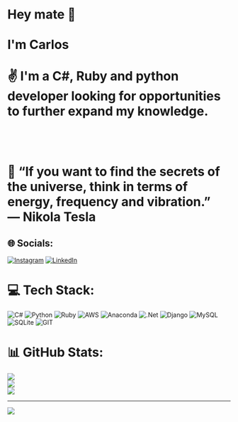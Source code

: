 
# Hey mate 👋<br><br>   I'm Carlos<br><br>✌ I'm a C#, Ruby and python developer looking for opportunities to further expand my knowledge.<br><br><br><br>🧠 “If you want to find the secrets of the universe, think in terms of energy, frequency and vibration.”<br>― Nikola Tesla


## 🌐 Socials:
[![Instagram](https://img.shields.io/badge/Instagram-%23E4405F.svg?logo=Instagram&logoColor=white)](https://instagram.com/cadu_loar) [![LinkedIn](https://img.shields.io/badge/LinkedIn-%230077B5.svg?logo=linkedin&logoColor=white)](https://linkedin.com/in/carloss-lopess) 

# 💻 Tech Stack:
![C#](https://img.shields.io/badge/c%23-%23239120.svg?style=plastic&logo=c-sharp&logoColor=white) ![Python](https://img.shields.io/badge/python-3670A0?style=plastic&logo=python&logoColor=ffdd54) ![Ruby](https://img.shields.io/badge/ruby-%23CC342D.svg?style=plastic&logo=ruby&logoColor=white) ![AWS](https://img.shields.io/badge/AWS-%23FF9900.svg?style=plastic&logo=amazon-aws&logoColor=white) ![Anaconda](https://img.shields.io/badge/Anaconda-%2344A833.svg?style=plastic&logo=anaconda&logoColor=white) ![.Net](https://img.shields.io/badge/.NET-5C2D91?style=plastic&logo=.net&logoColor=white) ![Django](https://img.shields.io/badge/django-%23092E20.svg?style=plastic&logo=django&logoColor=white) ![MySQL](https://img.shields.io/badge/mysql-%2300f.svg?style=plastic&logo=mysql&logoColor=white) ![SQLite](https://img.shields.io/badge/sqlite-%2307405e.svg?style=plastic&logo=sqlite&logoColor=white) ![GIT](https://img.shields.io/badge/Git-fc6d26?style=plastic&logo=git&logoColor=white)
# 📊 GitHub Stats:
![](https://github-readme-stats.vercel.app/api?username=carloslopess&theme=radical&hide_border=false&include_all_commits=true&count_private=false)<br/>
![](https://github-readme-streak-stats.herokuapp.com/?user=carloslopess&theme=radical&hide_border=false)<br/>
![](https://github-readme-stats.vercel.app/api/top-langs/?username=carloslopess&theme=radical&hide_border=false&include_all_commits=true&count_private=false&layout=compact)

---
[![](https://visitcount.itsvg.in/api?id=carloslopess&icon=5&color=4)](https://visitcount.itsvg.in)

<!-- Proudly created with GPRM ( https://gprm.itsvg.in ) -->

